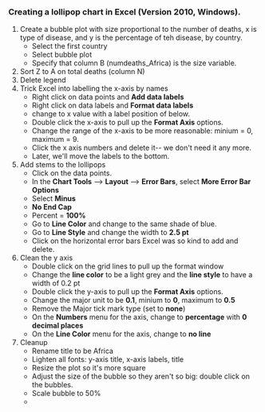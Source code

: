 ### Creating a lollipop chart in Excel (Version 2010, Windows).

1. Create a bubble plot with size proportional to the number of deaths, x is type of disease, and y is the percentage of teh disease, by country.
    * Select the first country
    * Select bubble plot
    * Specify that column B (numdeaths_Africa) is the size variable.
2. Sort Z to A on total deaths (column N)
3. Delete legend
4. Trick Excel into labelling the x-axis by names
    * Right click on data points and **Add data labels**
    * Right click on data labels and **Format data labels**
    * change to x value with a label position of below.
    * Double click the x-axis to pull up the **Format Axis** options.
    * Change the range of the x-axis to be more reasonable: minium = 0, maximum = 9.
    * Click the x axis numbers and delete it-- we don't need it any more.
    * Later, we'll move the labels to the bottom.
5. Add stems to the lollipops
    * Click on the data points.
    * In the **Chart Tools** --> **Layout** --> **Error Bars**, select **More Error Bar Options**
    * Select **Minus**
    * **No End Cap**
    * Percent = **100%**
    * Go to **Line Color** and change to the same shade of blue.
    * Go to **Line Style** and change the width to **2.5 pt**
    * Click on the horizontal error bars Excel was so kind to add and delete.
6. Clean the y axis
    * Double click on the grid lines to pull up the format window
    * Change the **line color** to be a light grey and the **line style** to have a width of 0.2 pt
    * Double click the y-axis to pull up the **Format Axis** options.
    * Change the major unit to be **0.1**, minium to **0**, maximum to **0.5**
    * Remove the Major tick mark type (set to **none**)
    * On the **Numbers** menu for the axis, change to **percentage** with **0 decimal places**
    * On the **Line Color** menu for the axis, change to **no line**
7. Cleanup 
    * Rename title to be Africa
    * Lighten all fonts: y-axis title, x-axis labels, title
    * Resize the plot so it's more square
    * Adjust the size of the bubble so they aren't so big: double click on the bubbles.
    * Scale bubble to 50%
    * 
  
